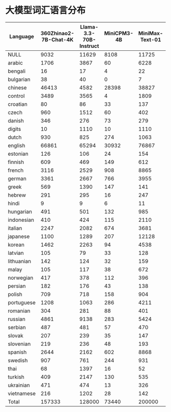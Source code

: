 # 大模型词汇语言分布

| Language | 360Zhinao2-7B-Chat-4K | Llama-3.3-70B-Instruct | MiniCPM3-4B | MiniMax-Text-01 | Mistral-7B-Instruct-v0.3 | Phi-3.5-mini-instruct | Yi-1.5-34B-Chat | deepseek_v3 | gemma-2-9b-it | glm-4-9b-chat | gpt-4o | internlm3-8b-instruct | qwen2.5-72b | telechat-7B |
|----------|---|---|---|---|---|---|---|---|---|---|---|---|---|---|
| NULL | 9032 | 11629 | 8108 | 11725 | 3295 | 3249 | 3037 | 9634 | 23971 | 9215 | 32347 | 8281 | 15541 | 18315 |
| arabic | 1706 | 3867 | 60 | 6228 | 77 | 72 | 32 | 3244 | 6190 | 2078 | 8137 | 13148 | 3715 | 55 |
| bengali | 16 | 17 | 4 | 22 | 2 | 3 | 8 | 11 | 15 | 16 | 21 | 9 | 15 | 10 |
| bulgarian | 38 | 40 | 0 | 7 | 0 | 0 | 0 | 3 | 7 | 39 | 18 | 15 | 39 | 9 |
| chinese | 46413 | 4582 | 28398 | 38827 | 1509 | 743 | 21426 | 35365 | 22045 | 28812 | 7827 | 10479 | 25277 | 30185 |
| control | 3489 | 3565 | 4 | 1809 | 1 | 1 | 9 | 1011 | 64 | 3489 | 3381 | 0 | 3488 | 790 |
| croatian | 80 | 86 | 33 | 137 | 21 | 31 | 25 | 79 | 254 | 70 | 256 | 293 | 65 | 147 |
| czech | 960 | 1512 | 60 | 402 | 92 | 163 | 47 | 426 | 1275 | 465 | 816 | 4052 | 243 | 485 |
| danish | 346 | 276 | 73 | 279 | 90 | 104 | 93 | 222 | 690 | 316 | 702 | 169 | 258 | 236 |
| digits | 10 | 1110 | 10 | 1110 | 10 | 10 | 10 | 1110 | 10 | 411 | 1110 | 10 | 10 | 1365 |
| dutch | 930 | 825 | 274 | 1063 | 262 | 354 | 293 | 937 | 2818 | 1041 | 3293 | 511 | 813 | 1152 |
| english | 66861 | 65294 | 30932 | 76867 | 20020 | 16879 | 32600 | 49799 | 115443 | 66484 | 76517 | 33556 | 64442 | 59402 |
| estonian | 126 | 106 | 24 | 154 | 29 | 38 | 29 | 84 | 343 | 128 | 492 | 105 | 97 | 198 |
| finnish | 609 | 469 | 149 | 612 | 91 | 90 | 131 | 445 | 1279 | 604 | 1387 | 351 | 453 | 654 |
| french | 3116 | 2529 | 908 | 8865 | 903 | 1279 | 934 | 2506 | 8623 | 3321 | 5940 | 1378 | 2700 | 10092 |
| german | 3361 | 2667 | 766 | 3955 | 920 | 1515 | 783 | 2524 | 9823 | 3907 | 6919 | 5702 | 2720 | 3132 |
| greek | 569 | 1390 | 147 | 141 | 62 | 65 | 28 | 628 | 1249 | 842 | 1513 | 79 | 140 | 197 |
| hebrew | 291 | 295 | 16 | 247 | 38 | 36 | 4 | 716 | 1317 | 291 | 2602 | 27 | 3431 | 164 |
| hindi | 9 | 9 | 6 | 11 | 5 | 5 | 6 | 9 | 14 | 9 | 14 | 7 | 10 | 24 |
| hungarian | 491 | 501 | 132 | 985 | 180 | 335 | 136 | 505 | 1843 | 726 | 1177 | 6659 | 402 | 1134 |
| indonesian | 410 | 424 | 115 | 2110 | 81 | 82 | 110 | 569 | 2082 | 420 | 1130 | 268 | 382 | 3872 |
| italian | 2247 | 2082 | 674 | 3681 | 655 | 845 | 728 | 1923 | 6629 | 2679 | 3800 | 1138 | 2041 | 3709 |
| japanese | 1100 | 1289 | 207 | 12128 | 181 | 177 | 115 | 998 | 7381 | 1130 | 1050 | 134 | 2269 | 397 |
| korean | 1462 | 2263 | 94 | 4538 | 347 | 113 | 29 | 1132 | 2326 | 562 | 2385 | 6407 | 3488 | 361 |
| latvian | 105 | 79 | 33 | 128 | 42 | 51 | 39 | 84 | 222 | 99 | 252 | 63 | 77 | 141 |
| lithuanian | 142 | 124 | 32 | 159 | 29 | 36 | 31 | 102 | 382 | 129 | 325 | 113 | 118 | 220 |
| malay | 105 | 117 | 38 | 672 | 29 | 26 | 32 | 190 | 710 | 111 | 383 | 125 | 98 | 1205 |
| norwegian | 417 | 378 | 112 | 396 | 104 | 118 | 119 | 314 | 863 | 407 | 814 | 231 | 357 | 374 |
| persian | 182 | 176 | 43 | 138 | 24 | 28 | 49 | 75 | 118 | 179 | 190 | 51 | 175 | 115 |
| polish | 709 | 718 | 158 | 904 | 242 | 416 | 170 | 1055 | 2908 | 1222 | 1521 | 616 | 1316 | 810 |
| portuguese | 1208 | 1063 | 286 | 4211 | 291 | 404 | 295 | 1014 | 3913 | 1397 | 3368 | 675 | 1166 | 5100 |
| romanian | 304 | 281 | 88 | 401 | 114 | 121 | 99 | 228 | 724 | 333 | 503 | 196 | 266 | 423 |
| russian | 4861 | 9138 | 283 | 5424 | 1827 | 3050 | 1281 | 5936 | 13534 | 12367 | 16422 | 16279 | 6744 | 1061 |
| serbian | 487 | 481 | 57 | 470 | 43 | 50 | 51 | 264 | 296 | 469 | 659 | 508 | 442 | 273 |
| slovak | 207 | 239 | 35 | 147 | 37 | 61 | 34 | 123 | 445 | 142 | 292 | 526 | 95 | 219 |
| slovenian | 219 | 236 | 48 | 193 | 38 | 52 | 44 | 133 | 427 | 176 | 447 | 470 | 149 | 218 |
| spanish | 2644 | 2162 | 602 | 8868 | 637 | 873 | 601 | 2044 | 9046 | 3022 | 5733 | 1164 | 2229 | 9107 |
| swedish | 907 | 761 | 244 | 931 | 242 | 322 | 223 | 664 | 2015 | 906 | 1522 | 599 | 736 | 760 |
| thai | 68 | 1397 | 16 | 52 | 59 | 46 | 8 | 1255 | 1310 | 69 | 1575 | 9092 | 2581 | 63 |
| turkish | 409 | 2147 | 130 | 535 | 101 | 120 | 259 | 297 | 1973 | 809 | 1745 | 329 | 1363 | 765 |
| ukrainian | 471 | 474 | 13 | 326 | 13 | 9 | 14 | 133 | 72 | 474 | 426 | 28 | 474 | 131 |
| vietnamese | 216 | 1202 | 28 | 142 | 25 | 28 | 30 | 209 | 1351 | 886 | 989 | 4726 | 1218 | 3065 |
| Total | 157333 | 128000 | 73440 | 200000 | 32768 | 32000 | 63992 | 128000 | 256000 | 150252 | 200000 | 128569 | 151643 | 160135 |
